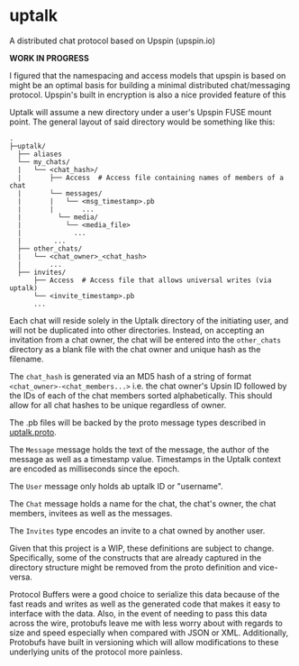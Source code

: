 # uptalk
A distributed chat protocol based on Upspin (upspin.io)

**WORK IN PROGRESS**

I figured that the namespacing and access models that upspin is based on might be an optimal basis for building a minimal distributed chat/messaging protocol. 
Upspin's built in encryption is also a nice provided feature of this

Uptalk will assume a new directory under a user's Upspin FUSE mount point.
The general layout of said directory would be something like this:


```
.
├─uptalk/
  ├── aliases
  └── my_chats/
  |   └── <chat_hash>/
  |       ├── Access  # Access file containing names of members of a chat
  |       └── messages/
  |       |   └── <msg_timestamp>.pb 
  |       |       ...
  |  	    └── media/
  |           └── <media_file>
  |            	...
  |        ...
  ├── other_chats/
  |   └── <chat_owner>_<chat_hash>
  |       ...
  ├── invites/
      ├── Access  # Access file that allows universal writes (via uptalk)
      └── <invite_timestamp>.pb
      ...
```


Each chat will reside solely in the Uptalk directory of the initiating user, and will not be duplicated into other directories.
Instead, on accepting an invitation from a chat owner, the chat will be entered into the `other_chats` directory as a blank file with the chat owner and unique hash as the filename.


The `chat_hash` is generated via an MD5 hash of a string of format `<chat_owner>-<chat_members...>` i.e. the chat owner's Upsin ID followed by the IDs of each of the chat members sorted alphabetically.
This should allow for all chat hashes to be unique regardless of owner.

The .pb files will be backed by the proto message types described in [uptalk.proto](./uptalk.proto). 

The `Message` message holds the text of the message, the author of the message as well as a timestamp value. Timestamps in the Uptalk context are encoded as milliseconds since the epoch.

The `User` message only holds ab uptalk ID or "username".

The `Chat` message holds a name for the chat, the chat's owner, the chat members, invitees as well as the messages.

The `Invites` type encodes an invite to a chat owned by another user.


Given that this project is a WIP, these definitions are subject to change.
Specifically, some of the constructs that are already captured in the directory structure might be removed from the proto definition and vice-versa.


Protocol Buffers were a good choice to serialize this data because of the fast reads and writes as well as the generated code that makes it easy to interface with the data.
Also, in the event of needing to pass this data across the wire, protobufs leave me with less worry about with regards to size and speed especially when compared with JSON or XML. 
Additionally, Protobufs have built in versioning which will allow modifications to these underlying units of the protocol more painless.


